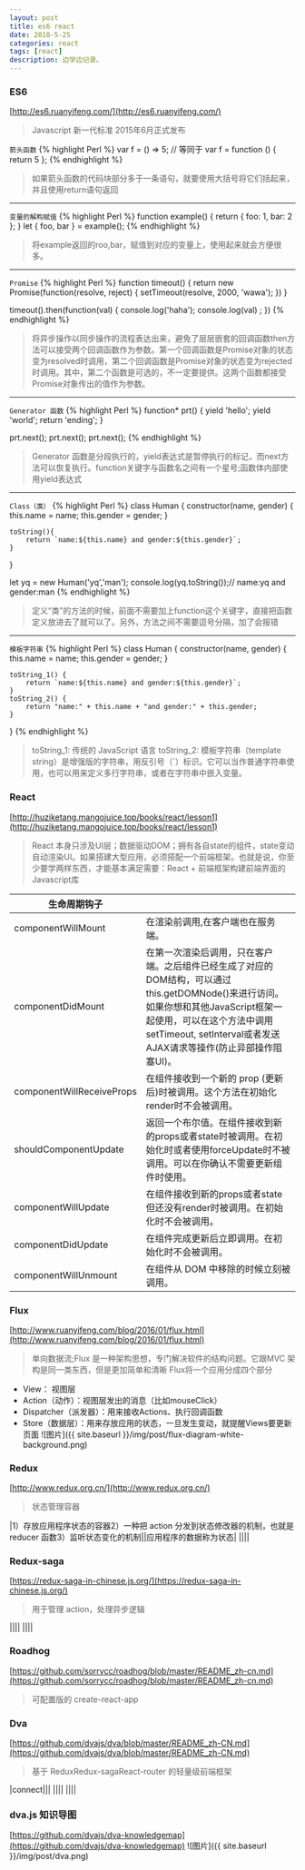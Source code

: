 ```yaml
---
layout: post
title: es6 react
date: 2018-5-25
categories: react
tags: [react]
description: 边学边记录。
---
```


### ES6
[http://es6.ruanyifeng.com/](http://es6.ruanyifeng.com/)
> Javascript 新一代标准 2015年6月正式发布 

`箭头函数`
{% highlight Perl %}
var f = () => 5;
// 等同于
var f = function () { return 5 };
{% endhighlight %}
> 如果箭头函数的代码块部分多于一条语句，就要使用大括号将它们括起来，并且使用return语句返回

---
`变量的解构赋值`
{% highlight Perl %}
function example() {
	return {
		foo: 1,
		bar: 2
	};
}
let { foo, bar } = example();
{% endhighlight %}
> 将example返回的roo,bar，赋值到对应的变量上，使用起来就会方便很多。

---
`Promise`
{% highlight Perl %}
function timeout() {
	return new Promise(function(resolve, reject) {
	    setTimeout(resolve, 2000, 'wawa');
	})
}

timeout().then(function(val) {
	console.log('haha');
	console.log(val) ;
})
{% endhighlight %}
> 将异步操作以同步操作的流程表达出来，避免了层层嵌套的回调函数then方法可以接受两个回调函数作为参数。第一个回调函数是Promise对象的状态变为resolved时调用，第二个回调函数是Promise对象的状态变为rejected时调用。其中，第二个函数是可选的，不一定要提供。这两个函数都接受Promise对象传出的值作为参数。

---
`Generator 函数`
{% highlight Perl %}
function* prt() {
  yield 'hello';
  yield 'world';
  return 'ending';
}

prt.next();
prt.next();
prt.next();
{% endhighlight %}
> Generator 函数是分段执行的，yield表达式是暂停执行的标记，而next方法可以恢复执行。function关键字与函数名之间有一个星号;函数体内部使用yield表达式

---
`Class（类）`
{% highlight Perl %}
class Human {
    constructor(name, gender) {
        this.name = name;
        this.gender = gender;
    }

    toString(){
        return `name:${this.name} and gender:${this.gender}`;
    }
}

let yq = new Human('yq','man');
console.log(yq.toString());// name:yq and gender:man
{% endhighlight %}
> 定义“类”的方法的时候，前面不需要加上function这个关键字，直接把函数定义放进去了就可以了。另外，方法之间不需要逗号分隔，加了会报错

---
`模板字符串`
{% highlight Perl %}
class Human {
    constructor(name, gender) {
        this.name = name;
        this.gender = gender;
    }

    toString_1() {
        return `name:${this.name} and gender:${this.gender}`;
    }
    toString_2() {
        return "name:" + this.name + "and gender:" + this.gender;
    }
}
{% endhighlight %}
> toString_1: 传统的 JavaScript 语言
> toString_2: 模板字符串（template string）是增强版的字符串，用反引号（`）标识。它可以当作普通字符串使用，也可以用来定义多行字符串，或者在字符串中嵌入变量。

### React
[http://huziketang.mangojuice.top/books/react/lesson1](http://huziketang.mangojuice.top/books/react/lesson1)
> React 本身只涉及UI层；数据驱动DOM；拥有各自state的组件，state变动自动渲染UI。如果搭建大型应用，必须搭配一个前端框架。也就是说，你至少要学两样东西，才能基本满足需要：React + 前端框架构建前端界面的Javascript库 

|生命周期钩子|| 
|-|-|
|componentWillMount|在渲染前调用,在客户端也在服务端。|
|componentDidMount|在第一次渲染后调用，只在客户端。之后组件已经生成了对应的DOM结构，可以通过this.getDOMNode()来进行访问。如果你想和其他JavaScript框架一起使用，可以在这个方法中调用setTimeout, setInterval或者发送AJAX请求等操作(防止异部操作阻塞UI)。|
|componentWillReceiveProps|在组件接收到一个新的 prop (更新后)时被调用。这个方法在初始化render时不会被调用。|
|shouldComponentUpdate|返回一个布尔值。在组件接收到新的props或者state时被调用。在初始化时或者使用forceUpdate时不被调用。可以在你确认不需要更新组件时使用。|
|componentWillUpdate|在组件接收到新的props或者state但还没有render时被调用。在初始化时不会被调用。|
|componentDidUpdate|在组件完成更新后立即调用。在初始化时不会被调用。|
|componentWillUnmount|在组件从 DOM 中移除的时候立刻被调用。|

### Flux
[http://www.ruanyifeng.com/blog/2016/01/flux.html](http://www.ruanyifeng.com/blog/2016/01/flux.html)
> 单向数据流;Flux 是一种架构思想，专门解决软件的结构问题。它跟MVC 架构是同一类东西，但是更加简单和清晰 
 Flux将一个应用分成四个部分
- View： 视图层
- Action（动作）：视图层发出的消息（比如mouseClick）
- Dispatcher（派发器）：用来接收Actions、执行回调函数
- Store（数据层）：用来存放应用的状态，一旦发生变动，就提醒Views要更新页面
![图片]({{ site.baseurl }}/img/post/flux-diagram-white-background.png)

### Redux
[http://www.redux.org.cn/](http://www.redux.org.cn/)
> 状态管理容器 

|1）存放应用程序状态的容器2）一种把 action 分发到状态修改器的机制，也就是 reducer 函数3）监听状态变化的机制||应用程序的数据称为状态|
||||

### Redux-saga
[https://redux-saga-in-chinese.js.org/](https://redux-saga-in-chinese.js.org/)
> 用于管理 action，处理异步逻辑

||||
||||

### Roadhog
[https://github.com/sorrycc/roadhog/blob/master/README_zh-cn.md](https://github.com/sorrycc/roadhog/blob/master/README_zh-cn.md)
> 可配置版的 create-react-app 

### Dva
[https://github.com/dvajs/dva/blob/master/README_zh-CN.md](https://github.com/dvajs/dva/blob/master/README_zh-CN.md)
> 基于 ReduxRedux-sagaReact-router 的轻量级前端框架 

|connect|||
||||
||||


### dva.js 知识导图
[https://github.com/dvajs/dva-knowledgemap](https://github.com/dvajs/dva-knowledgemap)
![图片]({{ site.baseurl }}/img/post/dva.png)


